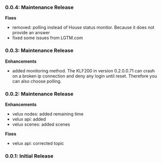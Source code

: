 ### 0.0.4: Maintenance Release

**Fixes**

- removed: polling instead of House status monitor. Because it does not provide an answer
- fixed some issues from LGTM.com

### 0.0.3: Maintenance Release

**Enhancements**

- added monitoring method. The KLF200 in version 0.2.0.0.71 can crash on a broken ip connection and deny any login until reset. Therefore you can also choose polling.

### 0.0.2: Maintenance Release

**Enhancements**

- velux nodes: added remaining time
- velux api: added
- velux scenes: added scenes


**Fixes**

- velux api: corrected topic


### 0.0.1: Initial Release

